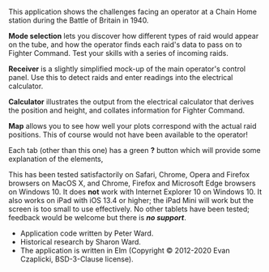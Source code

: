 This application shows the challenges facing an operator
at a Chain Home station during the Battle of Britain in 1940.

**Mode selection** lets you discover how different types of raid
 would appear on the tube, and how the operator finds each raid's data
 to pass on to Fighter Command. Test your skills with a series of incoming raids.

**Receiver** is a slightly simplified mock-up of the main operator's control panel.
Use this to detect raids and enter readings into the electrical calculator.

**Calculator** illustrates the output from the electrical calculator that derives
 the position and height, and collates information for Fighter Command.

**Map** allows you to see how well your plots correspond with the actual raid positions.
This of course would not have been available to the operator!

Each tab (other than this one) has a green **?** button which will
provide some explanation of the elements,

This has been tested satisfactorily on Safari, Chrome, Opera and Firefox browsers on MacOS X,
and Chrome, Firefox and Microsoft Edge browsers on Windows 10.
It does **not** work with Internet Explorer 10 on Windows 10.
It also works on iPad with iOS 13.4 or higher;
the iPad Mini will work but the screen is too small to use effectively.
No other tablets have been tested; feedback would be welcome but there is **_no support_**.

 * Application code written by Peter Ward.
 * Historical research by Sharon Ward.
 * The application is written in Elm (Copyright © 2012-2020 Evan Czaplicki, BSD-3-Clause license).
